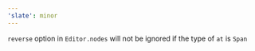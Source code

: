 ```yaml
---
'slate': minor
---
```


`reverse` option in `Editor.nodes` will not be ignored if the type of `at` is `Span`
